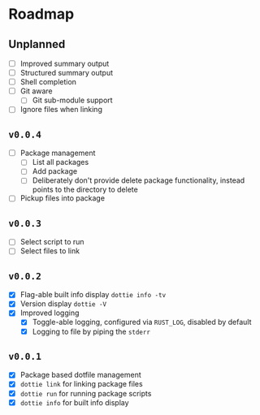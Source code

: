 # Roadmap

## Unplanned

- [ ] Improved summary output
- [ ] Structured summary output
- [ ] Shell completion
- [ ] Git aware
  - [ ] Git sub-module support
- [ ] Ignore files when linking

## `v0.0.4`

- [ ] Package management
  - [ ] List all packages
  - [ ] Add package
  - [ ] Deliberately don't provide delete package functionality, instead points
        to the directory to delete
- [ ] Pickup files into package

## `v0.0.3`

- [ ] Select script to run
- [ ] Select files to link

## `v0.0.2`

- [x] Flag-able built info display `dottie info -tv`
- [x] Version display `dottie -V`
- [x] Improved logging
  - [x] Toggle-able logging, configured via `RUST_LOG`, disabled by default
  - [x] Logging to file by piping the `stderr`

## `v0.0.1`

- [x] Package based dotfile management
- [x] `dottie link` for linking package files
- [x] `dottie run` for running package scripts
- [x] `dottie info` for built info display

